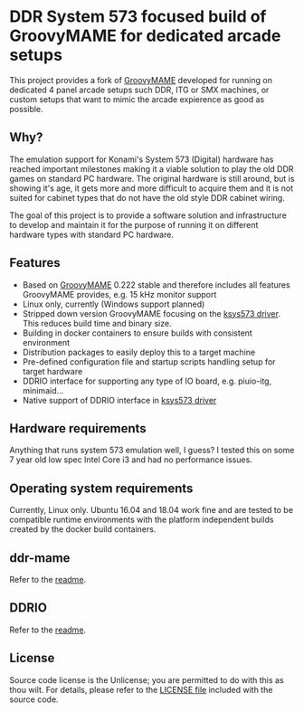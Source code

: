 # DDR System 573 focused build of GroovyMAME for dedicated arcade setups
This project provides a fork of [GroovyMAME](https://github.com/antonioginer/GroovyMAME) developed
for running on dedicated 4 panel arcade setups such DDR, ITG or SMX machines, or custom setups that
want to mimic the arcade expierence as good as possible.

## Why?
The emulation support for Konami's System 573 (Digital) hardware has reached important milestones
making it a viable solution to play the old DDR games on standard PC hardware. The original hardware
is still around, but is showing it's age, it gets more and more difficult to acquire them and it is
not suited for cabinet types that do not have the old style DDR cabinet wiring.

The goal of this project is to provide a software solution and infrastructure to develop and
maintain it for the purpose of running it on different hardware types with standard PC hardware.

## Features
* Based on [GroovyMAME](https://github.com/antonioginer/GroovyMAME) 0.222 stable and therefore
includes all features GroovyMAME provides, e.g. 15 kHz monitor support
* Linux only, currently (Windows support planned)
* Stripped down version GroovyMAME focusing on the 
[ksys573 driver](ddr-mame/GroovyMame/src/mame/drivers/ksys573.cpp). This reduces build time and
binary size.
* Building in docker containers to ensure builds with consistent environment
* Distribution packages to easily deploy this to a target machine
* Pre-defined configuration file and startup scripts handling setup for target hardware
* DDRIO interface for supporting any type of IO board, e.g. piuio-itg, minimaid...
* Native support of DDRIO interface in 
[ksys573 driver](ddr-mame/GroovyMame/src/mame/drivers/ksys573.cpp)

## Hardware requirements
Anything that runs system 573 emulation well, I guess? I tested this on some 7 year old low spec
Intel Core i3 and had no performance issues.

## Operating system requirements
Currently, Linux only. Ubuntu 16.04 and 18.04 work fine and are tested to be compatible runtime
environments with the platform independent builds created by the docker build containers.

## ddr-mame
Refer to the [readme](ddr-mame/README.md).

## DDRIO
Refer to the [readme](ddrio/README.md).

## License
Source code license is the Unlicense; you are permitted to do with this as thou wilt. For details, please refer to the [LICENSE file](LICENSE) included with the source code.
